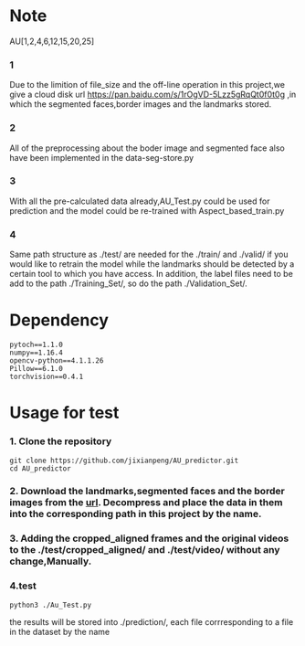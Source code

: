 # Note
AU[1,2,4,6,12,15,20,25]

### 1
Due to the limition of file_size  and the off-line operation in this project,we give a cloud disk url https://pan.baidu.com/s/1rOgVD-5Lzz5gRqQt0f0t0g ,in which the segmented faces,border images and the landmarks stored.

### 2
All of the preprocessing about the boder image and segmented face also have been implemented in the data-seg-store.py

### 3
With all the pre-calculated data already,AU_Test.py could be used for prediction and the model could be re-trained with Aspect_based_train.py 
### 4
Same path structure as ./test/ are needed for the ./train/ and ./valid/ if you would like to retrain the model while the landmarks should be detected by a certain tool to which you have access. In addition, the label files need to be add to the path ./Training_Set/, so do the path ./Validation_Set/. 

# Dependency
    pytoch==1.1.0
    numpy==1.16.4
    opencv-python==4.1.1.26
    Pillow==6.1.0
    torchvision==0.4.1

# Usage for test
### 1. Clone the repository
    git clone https://github.com/jixianpeng/AU_predictor.git 
    cd AU_predictor
### 2. Download the landmarks,segmented faces and the border images from the [url](https://pan.baidu.com/s/1rOgVD-5Lzz5gRqQt0f0t0g). Decompress and place the data in them into the corresponding path in this project by the name.
### 3. Adding the cropped_aligned frames and the original videos to the ./test/cropped_aligned/ and ./test/video/ without any change,Manually.
### 4.test
    python3 ./Au_Test.py
    
the results will be stored into ./prediction/, each file corrresponding to a file in the dataset by the name
